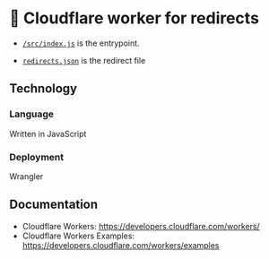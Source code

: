 # 👷 Cloudflare worker for redirects

* [`/src/index.js`](https://github.com/cloudflare/worker-template/blob/master/index.js) is the entrypoint.

* [`redirects.json`](https://raw.githubusercontent.com/croud-web-experience/public/master/cloudflare-workers-redirects-file/redirects.json) is the redirect file

## Technology
### Language
Written in JavaScript

### Deployment
Wrangler

## Documentation
* Cloudflare Workers: https://developers.cloudflare.com/workers/
* Cloudflare Workers Examples: https://developers.cloudflare.com/workers/examples
